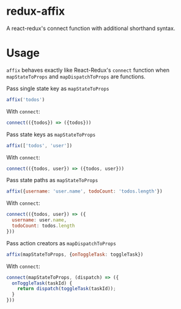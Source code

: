 # redux-affix

A react-redux's connect function with additional shorthand syntax.

# Usage

`affix` behaves exactly like React-Redux's `connect` function when `mapStateToProps` and `mapDispatchToProps` are functions.

Pass single state key as `mapStateToProps`

```javascript
affix('todos')
```

With `connect`:

```javascript
connect(({todos}) => ({todos}))
```

Pass state keys as `mapStateToProps`

```javascript
affix(['todos', 'user'])
```

With `connect`:

```javascript
connect(({todos, user}) => ({todos, user}))
```

Pass state paths as `mapStateToProps`

```javascript
affix({username: 'user.name', todoCount: 'todos.length'})
```

With `connect`:

```javascript
connect(({todos, user}) => ({
  username: user.name,
  todoCount: todos.length
}))
```

Pass action creators as `mapDispatchToProps`

```javascript
affix(mapStateToProps, {onToggleTask: toggleTask})
```

With `connect`:

```javascript
connect(mapStateToProps, (dispatch) => ({
  onToggleTask(taskId) {
    return dispatch(toggleTask(taskId));
  }
}))
```
